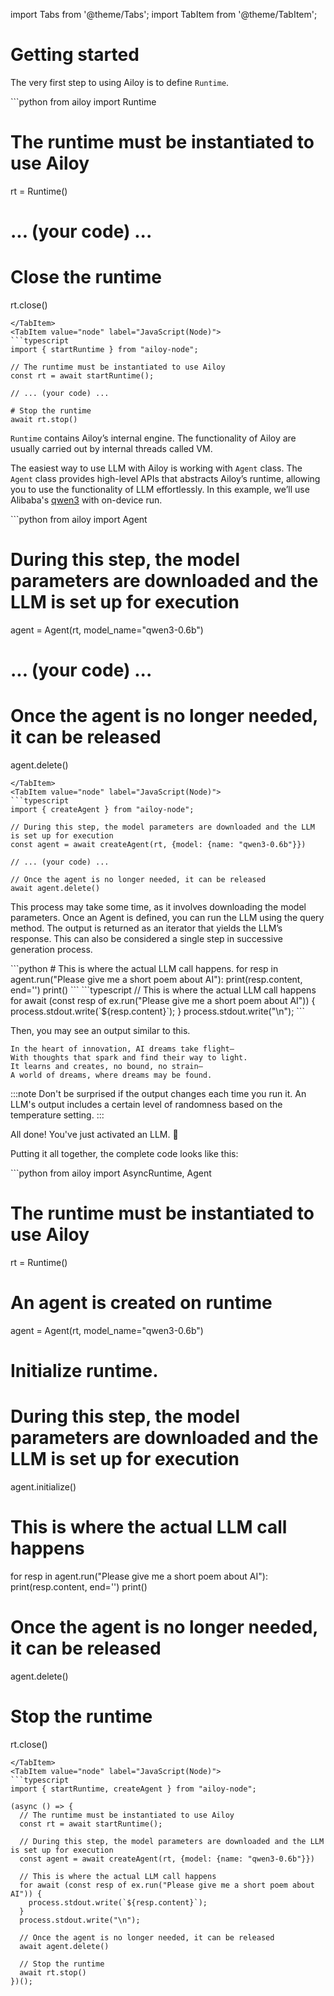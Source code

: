 import Tabs from '@theme/Tabs';
import TabItem from '@theme/TabItem';

# Getting started

The very first step to using Ailoy is to define `Runtime`.

<Tabs>
<TabItem value="py" label="Python">
```python
from ailoy import Runtime

# The runtime must be instantiated to use Ailoy
rt = Runtime()

# ... (your code) ...

# Close the runtime
rt.close()
```
</TabItem>
<TabItem value="node" label="JavaScript(Node)">
```typescript
import { startRuntime } from "ailoy-node";

// The runtime must be instantiated to use Ailoy
const rt = await startRuntime();

// ... (your code) ...

# Stop the runtime
await rt.stop()
```
</TabItem>
</Tabs>

`Runtime` contains Ailoy’s internal engine. The functionality of Ailoy are usually carried out by internal threads called VM.

The easiest way to use LLM with Ailoy is working with `Agent` class.
The `Agent` class provides high-level APIs that abstracts Ailoy’s runtime, allowing you to use the functionality of LLM effortlessly.
In this example, we’ll use Alibaba's [qwen3](https://github.com/QwenLM/Qwen3) with on-device run.

<Tabs>
<TabItem value="py" label="Python">
```python
from ailoy import Agent

# During this step, the model parameters are downloaded and the LLM is set up for execution
agent = Agent(rt, model_name="qwen3-0.6b")

# ... (your code) ...

# Once the agent is no longer needed, it can be released
agent.delete()
```
</TabItem>
<TabItem value="node" label="JavaScript(Node)">
```typescript
import { createAgent } from "ailoy-node";

// During this step, the model parameters are downloaded and the LLM is set up for execution
const agent = await createAgent(rt, {model: {name: "qwen3-0.6b"}})

// ... (your code) ...

// Once the agent is no longer needed, it can be released
await agent.delete()
```
</TabItem>
</Tabs>

This process may take some time, as it involves downloading the model parameters.
Once an Agent is defined, you can run the LLM using the query method.
The output is returned as an iterator that yields the LLM’s response.
This can also be considered a single step in successive generation process.

<Tabs>
<TabItem value="py" label="Python">
```python
# This is where the actual LLM call happens.
for resp in agent.run("Please give me a short poem about AI"):
  print(resp.content, end='')
print()
```
</TabItem>
<TabItem value="node" label="JavaScript(Node)">
```typescript
// This is where the actual LLM call happens
for await (const resp of ex.run("Please give me a short poem about AI")) {
  process.stdout.write(`${resp.content}`);
}
process.stdout.write("\n");
```
</TabItem>
</Tabs>

Then, you may see an output similar to this.

```
In the heart of innovation, AI dreams take flight—  
With thoughts that spark and find their way to light.  
It learns and creates, no bound, no strain—  
A world of dreams, where dreams may be found.
```

:::note
Don't be surprised if the output changes each time you run it.
An LLM's output includes a certain level of randomness based on the temperature setting.
:::

All done! You've just activated an LLM. 🎉

Putting it all together, the complete code looks like this:

<Tabs>
<TabItem value="py" label="Python">
```python
from ailoy import AsyncRuntime, Agent

# The runtime must be instantiated to use Ailoy
rt = Runtime()

# An agent is created on runtime
agent = Agent(rt, model_name="qwen3-0.6b")

# Initialize runtime.
# During this step, the model parameters are downloaded and the LLM is set up for execution
agent.initialize()

# This is where the actual LLM call happens
for resp in agent.run("Please give me a short poem about AI"):
  print(resp.content, end='')
print()

# Once the agent is no longer needed, it can be released
agent.delete()

# Stop the runtime
rt.close()
```
</TabItem>
<TabItem value="node" label="JavaScript(Node)">
```typescript
import { startRuntime, createAgent } from "ailoy-node";

(async () => {
  // The runtime must be instantiated to use Ailoy
  const rt = await startRuntime();

  // During this step, the model parameters are downloaded and the LLM is set up for execution
  const agent = await createAgent(rt, {model: {name: "qwen3-0.6b"}})

  // This is where the actual LLM call happens
  for await (const resp of ex.run("Please give me a short poem about AI")) {
    process.stdout.write(`${resp.content}`);
  }
  process.stdout.write("\n");

  // Once the agent is no longer needed, it can be released
  await agent.delete()

  // Stop the runtime
  await rt.stop()
})();
```
</TabItem>
</Tabs>

